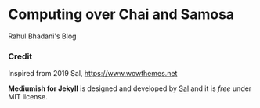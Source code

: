 # Computing over Chai and Samosa

Rahul Bhadani's Blog



### Credit

Inspired from 2019 Sal, https://www.wowthemes.net

**Mediumish for Jekyll** is designed and developed by [Sal](https://www.wowthemes.net) and it is *free* under MIT license. 
